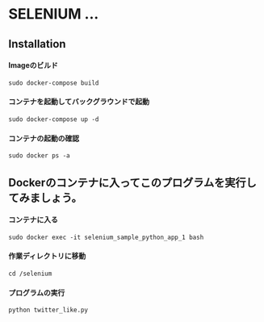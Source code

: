 #  SELENIUM ...

## Installation

#### Imageのビルド
```
sudo docker-compose build
```

#### コンテナを起動してバックグラウンドで起動
```
sudo docker-compose up -d
```

#### コンテナの起動の確認
```
sudo docker ps -a
```

## Dockerのコンテナに入ってこのプログラムを実行してみましょう。

#### コンテナに入る
```
sudo docker exec -it selenium_sample_python_app_1 bash
```

#### 作業ディレクトリに移動
```
cd /selenium
```

#### プログラムの実行
```
python twitter_like.py
```
